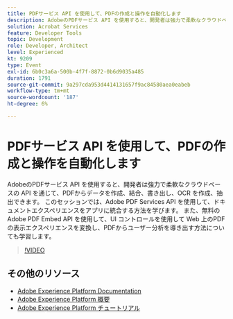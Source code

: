```yaml
---
title: PDFサービス API を使用して、PDFの作成と操作を自動化します
description: AdobeのPDFサービス API を使用すると、開発者は強力で柔軟なクラウドベースの API を通じて、PDFからデータを作成、結合、書き出し、OCR を作成、抽出できます。 このセッションでは、Adobe PDF Services API を使用して、ドキュメントエクスペリエンスをアプリに統合する方法を学びます。 また、無料のAdobe PDF Embed API を使用して、UI コントロールを使用して Web 上のPDFの表示エクスペリエンスを変換し、PDFからユーザー分析を導き出す方法についても学習します。
solution: Acrobat Services
feature: Developer Tools
topic: Development
role: Developer, Architect
level: Experienced
kt: 9209
type: Event
exl-id: 6b0c3a6a-500b-4f7f-8872-0b6d9035a485
duration: 1791
source-git-commit: 9a297cda953d4414131657f9ac84580aea0eabeb
workflow-type: tm+mt
source-wordcount: '187'
ht-degree: 6%

---
```


# PDFサービス API を使用して、PDFの作成と操作を自動化します

AdobeのPDFサービス API を使用すると、開発者は強力で柔軟なクラウドベースの API を通じて、PDFからデータを作成、結合、書き出し、OCR を作成、抽出できます。 このセッションでは、Adobe PDF Services API を使用して、ドキュメントエクスペリエンスをアプリに統合する方法を学びます。 また、無料のAdobe PDF Embed API を使用して、UI コントロールを使用して Web 上のPDFの表示エクスペリエンスを変換し、PDFからユーザー分析を導き出す方法についても学習します。

>[!VIDEO](https://video.tv.adobe.com/v/338039/?quality=12&learn=on&hidetitle=true)

## その他のリソース

- [Adobe Experience Platform Documentation](https://experienceleague.adobe.com/docs/experience-platform.html?lang=ja)
- [Adobe Experience Platform 概要](https://experienceleague.adobe.com/docs/experience-platform/landing/home.html?lang=ja)
- [Adobe Experience Platform チュートリアル](https://experienceleague.adobe.com/docs/platform-learn/tutorials/overview.html?lang=ja)
